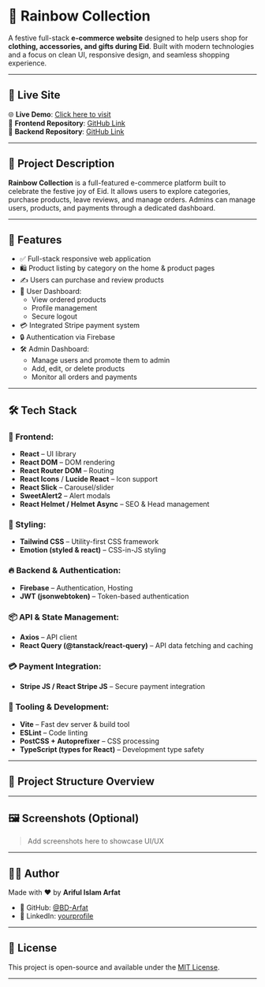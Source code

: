 # 🌈 Rainbow Collection

A festive full-stack **e-commerce website** designed to help users shop for **clothing, accessories, and gifts during Eid**. Built with modern technologies and a focus on clean UI, responsive design, and seamless shopping experience.

---

## 🚀 Live Site

🌐 **Live Demo**: [Click here to visit](https://panjabi-server.web.app/)  
📁 **Frontend Repository**: [GitHub Link](https://github.com/BD-Arfat/panjabi-client)  
📁 **Backend Repository**: [GitHub Link](https://github.com/BD-Arfat/panjabi-server)

---

## 📖 Project Description

**Rainbow Collection** is a full-featured e-commerce platform built to celebrate the festive joy of Eid. It allows users to explore categories, purchase products, leave reviews, and manage orders. Admins can manage users, products, and payments through a dedicated dashboard.

---

## 🔧 Features

- ✅ Full-stack responsive web application
- 🛍️ Product listing by category on the home & product pages
- ✍️ Users can purchase and review products
- 👤 User Dashboard:
  - View ordered products
  - Profile management
  - Secure logout
- 💳 Integrated Stripe payment system
- 🔒 Authentication via Firebase
- 🛠️ Admin Dashboard:
  - Manage users and promote them to admin
  - Add, edit, or delete products
  - Monitor all orders and payments

---

## 🛠️ Tech Stack

### 🚧 Frontend:
- **React** – UI library
- **React DOM** – DOM rendering
- **React Router DOM** – Routing
- **React Icons** / **Lucide React** – Icon support
- **React Slick** – Carousel/slider
- **SweetAlert2** – Alert modals
- **React Helmet / Helmet Async** – SEO & Head management

### 🎨 Styling:
- **Tailwind CSS** – Utility-first CSS framework
- **Emotion (styled & react)** – CSS-in-JS styling

### 🔥 Backend & Authentication:
- **Firebase** – Authentication, Hosting
- **JWT (jsonwebtoken)** – Token-based authentication

### 📦 API & State Management:
- **Axios** – API client
- **React Query (@tanstack/react-query)** – API data fetching and caching

### 💳 Payment Integration:
- **Stripe JS / React Stripe JS** – Secure payment integration

### 🧰 Tooling & Development:
- **Vite** – Fast dev server & build tool
- **ESLint** – Code linting
- **PostCSS + Autoprefixer** – CSS processing
- **TypeScript (types for React)** – Development type safety

---

## 📂 Project Structure Overview


---

## 🖼️ Screenshots (Optional)

> Add screenshots here to showcase UI/UX

---

## 🙋‍♂️ Author

Made with ❤️ by **Ariful Islam Arfat**

- 🔗 GitHub: [@BD-Arfat](https://github.com/BD-Arfat)
- 🔗 LinkedIn: [yourprofile](https://www.linkedin.com/in/ariful-islam-b4a405274/)

---

## 📄 License

This project is open-source and available under the [MIT License](LICENSE).

---


